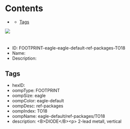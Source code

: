 



Contents
========

* [](#)
	* [Tags](#tags)
  
![][im]
# 

- ID: FOOTPRINT-eagle-eagle-default-ref-packages-TO18
- Name: 
- Description: 

## Tags

- hexID: 
- oompType: FOOTPRINT
- oompSize: eagle
- oompColor: eagle-default
- oompDesc: ref-packages
- oompIndex: TO18
- oompName: eagle-default/ref-packages/TO18
- description: &lt;B&gt;DIODE&lt;/B&gt;&lt;p&gt;&#xD;
2-lead metall, vertical



[im]: image.png
